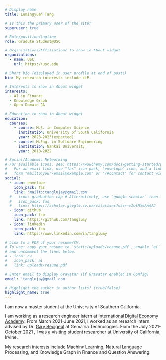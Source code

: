 ```yaml
---
# Display name
title: Lumingyuan Tang

# Is this the primary user of the site?
superuser: true

# Role/position/tagline
role: Gradute Student@USC

# Organizations/Affiliations to show in About widget
organizations:
  - name: USC
    url: https://usc.edu

# Short bio (displayed in user profile at end of posts)
bio: My research interests include NLP.

# Interests to show in About widget
interests:
  - AI in Finance
  - Knowledge Graph
  - Open Domain QA

# Education to show in About widget
education:
  courses:
    - course: M.S. in Computer Science
      institution: University of South California
      year: 2023-2025(expected)
    - course: M.Eng. in Software Engineering
      institution: Nankai University
      year: 2018-2022

# Social/Academic Networking
# For available icons, see: https://wowchemy.com/docs/getting-started/page-builder/#icons
#   For an email link, use "fas" icon pack, "envelope" icon, and a link in the
#   form "mailto:your-email@example.com" or "/#contact" for contact widget.
social:
  - icon: envelope
    icon_pack: fas
    link: 'mailto:tanglujay@gmail.com'
  # - icon: graduation-cap # Alternatively, use `google-scholar` icon from `ai` icon pack
  #   icon_pack: fas
  #   link: https://scholar.google.co.uk/citations?user=sIwtMXoAAAAJ
  - icon: github
    icon_pack: fab
    link: https://github.com/tanglumy
  - icon: linkedin
    icon_pack: fab
    link: https://www.linkedin.com/in/tanglumy

# Link to a PDF of your resume/CV.
# To use: copy your resume to `static/uploads/resume.pdf`, enable `ai` icons in `params.toml`,
# and uncomment the lines below.
# - icon: cv
#   icon_pack: ai
#   link: uploads/resume.pdf

# Enter email to display Gravatar (if Gravatar enabled in Config)
email: 'tanglujay@gmail.com'

# Highlight the author in author lists? (true/false)
highlight_name: true
---
```

I am now a master student at the University of Southern California. 

I am working as a research engineer intern at [International Digital Economy Academy](https://idea.edu.cn/). From March 2021-June 2021, I worked as an research intern advised by Dr. [Gary Becigeul](https://www.garybe.com/) at Gematria Technologies. From the July 2021-October 2021 , I was a visiting student researcher at University of California, Irvine.

My research interests include Machine Learning, Natural Language Processing, and Knowledge Graph in Finance and Question Answering.

